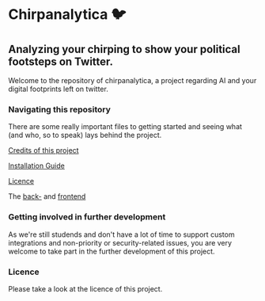 # Chirpanalytica 🐦
## Analyzing your chirping to show your political footsteps on Twitter.
Welcome to the repository of chirpanalytica, a project regarding AI and your digital footprints left on twitter.
### Navigating this repository
There are some really important files to getting started and seeing what (and who, so to speak) lays behind the project.

[Credits of this project](credits.md)

[Installation Guide](installation.md)

[Licence](LICENSE)

The [back-](backend/) and [frontend](frontend/)

### Getting involved in further development
As we're still studends and don't have a lot of time to support custom integrations and non-priority or security-related issues, you are very welcome to take part in the further development of this project.
### Licence
Please take a look at the licence of this project.
